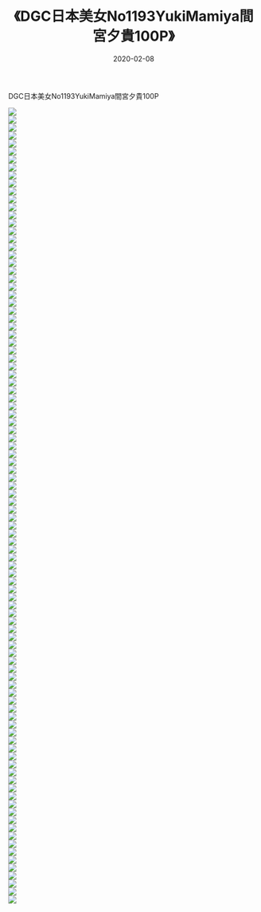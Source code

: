 ﻿---
layout: post
title:  《DGC日本美女No1193YukiMamiya間宮夕貴100P》
date:   2020-02-08
img: http://pic.660000.xyz/1:/性感/2020/DGC日本美女No1193YukiMamiya間宮夕貴100P/000.jpg
categories: [美女, 清纯, 唯美]
---

DGC日本美女No1193YukiMamiya間宮夕貴100P

  ![](http://pic.660000.xyz/1:/性感/2020/DGC日本美女No1193YukiMamiya間宮夕貴100P/001.jpg) <br> ![](http://pic.660000.xyz/1:/性感/2020/DGC日本美女No1193YukiMamiya間宮夕貴100P/002.jpg) <br> ![](http://pic.660000.xyz/1:/性感/2020/DGC日本美女No1193YukiMamiya間宮夕貴100P/003.jpg) <br> ![](http://pic.660000.xyz/1:/性感/2020/DGC日本美女No1193YukiMamiya間宮夕貴100P/004.jpg) <br> ![](http://pic.660000.xyz/1:/性感/2020/DGC日本美女No1193YukiMamiya間宮夕貴100P/005.jpg) <br> ![](http://pic.660000.xyz/1:/性感/2020/DGC日本美女No1193YukiMamiya間宮夕貴100P/006.jpg) <br> ![](http://pic.660000.xyz/1:/性感/2020/DGC日本美女No1193YukiMamiya間宮夕貴100P/007.jpg) <br> ![](http://pic.660000.xyz/1:/性感/2020/DGC日本美女No1193YukiMamiya間宮夕貴100P/008.jpg) <br> ![](http://pic.660000.xyz/1:/性感/2020/DGC日本美女No1193YukiMamiya間宮夕貴100P/009.jpg) <br> ![](http://pic.660000.xyz/1:/性感/2020/DGC日本美女No1193YukiMamiya間宮夕貴100P/010.jpg) <br> ![](http://pic.660000.xyz/1:/性感/2020/DGC日本美女No1193YukiMamiya間宮夕貴100P/011.jpg) <br> ![](http://pic.660000.xyz/1:/性感/2020/DGC日本美女No1193YukiMamiya間宮夕貴100P/012.jpg) <br> ![](http://pic.660000.xyz/1:/性感/2020/DGC日本美女No1193YukiMamiya間宮夕貴100P/013.jpg) <br> ![](http://pic.660000.xyz/1:/性感/2020/DGC日本美女No1193YukiMamiya間宮夕貴100P/014.jpg) <br> ![](http://pic.660000.xyz/1:/性感/2020/DGC日本美女No1193YukiMamiya間宮夕貴100P/015.jpg) <br> ![](http://pic.660000.xyz/1:/性感/2020/DGC日本美女No1193YukiMamiya間宮夕貴100P/016.jpg) <br> ![](http://pic.660000.xyz/1:/性感/2020/DGC日本美女No1193YukiMamiya間宮夕貴100P/017.jpg) <br> ![](http://pic.660000.xyz/1:/性感/2020/DGC日本美女No1193YukiMamiya間宮夕貴100P/018.jpg) <br> ![](http://pic.660000.xyz/1:/性感/2020/DGC日本美女No1193YukiMamiya間宮夕貴100P/019.jpg) <br> ![](http://pic.660000.xyz/1:/性感/2020/DGC日本美女No1193YukiMamiya間宮夕貴100P/020.jpg) <br> ![](http://pic.660000.xyz/1:/性感/2020/DGC日本美女No1193YukiMamiya間宮夕貴100P/021.jpg) <br> ![](http://pic.660000.xyz/1:/性感/2020/DGC日本美女No1193YukiMamiya間宮夕貴100P/022.jpg) <br> ![](http://pic.660000.xyz/1:/性感/2020/DGC日本美女No1193YukiMamiya間宮夕貴100P/023.jpg) <br> ![](http://pic.660000.xyz/1:/性感/2020/DGC日本美女No1193YukiMamiya間宮夕貴100P/024.jpg) <br> ![](http://pic.660000.xyz/1:/性感/2020/DGC日本美女No1193YukiMamiya間宮夕貴100P/025.jpg) <br> ![](http://pic.660000.xyz/1:/性感/2020/DGC日本美女No1193YukiMamiya間宮夕貴100P/026.jpg) <br> ![](http://pic.660000.xyz/1:/性感/2020/DGC日本美女No1193YukiMamiya間宮夕貴100P/027.jpg) <br> ![](http://pic.660000.xyz/1:/性感/2020/DGC日本美女No1193YukiMamiya間宮夕貴100P/028.jpg) <br> ![](http://pic.660000.xyz/1:/性感/2020/DGC日本美女No1193YukiMamiya間宮夕貴100P/029.jpg) <br> ![](http://pic.660000.xyz/1:/性感/2020/DGC日本美女No1193YukiMamiya間宮夕貴100P/030.jpg) <br> ![](http://pic.660000.xyz/1:/性感/2020/DGC日本美女No1193YukiMamiya間宮夕貴100P/031.jpg) <br> ![](http://pic.660000.xyz/1:/性感/2020/DGC日本美女No1193YukiMamiya間宮夕貴100P/032.jpg) <br> ![](http://pic.660000.xyz/1:/性感/2020/DGC日本美女No1193YukiMamiya間宮夕貴100P/033.jpg) <br> ![](http://pic.660000.xyz/1:/性感/2020/DGC日本美女No1193YukiMamiya間宮夕貴100P/034.jpg) <br> ![](http://pic.660000.xyz/1:/性感/2020/DGC日本美女No1193YukiMamiya間宮夕貴100P/035.jpg) <br> ![](http://pic.660000.xyz/1:/性感/2020/DGC日本美女No1193YukiMamiya間宮夕貴100P/036.jpg) <br> ![](http://pic.660000.xyz/1:/性感/2020/DGC日本美女No1193YukiMamiya間宮夕貴100P/037.jpg) <br> ![](http://pic.660000.xyz/1:/性感/2020/DGC日本美女No1193YukiMamiya間宮夕貴100P/038.jpg) <br> ![](http://pic.660000.xyz/1:/性感/2020/DGC日本美女No1193YukiMamiya間宮夕貴100P/039.jpg) <br> ![](http://pic.660000.xyz/1:/性感/2020/DGC日本美女No1193YukiMamiya間宮夕貴100P/040.jpg) <br> ![](http://pic.660000.xyz/1:/性感/2020/DGC日本美女No1193YukiMamiya間宮夕貴100P/041.jpg) <br> ![](http://pic.660000.xyz/1:/性感/2020/DGC日本美女No1193YukiMamiya間宮夕貴100P/042.jpg) <br> ![](http://pic.660000.xyz/1:/性感/2020/DGC日本美女No1193YukiMamiya間宮夕貴100P/043.jpg) <br> ![](http://pic.660000.xyz/1:/性感/2020/DGC日本美女No1193YukiMamiya間宮夕貴100P/044.jpg) <br> ![](http://pic.660000.xyz/1:/性感/2020/DGC日本美女No1193YukiMamiya間宮夕貴100P/045.jpg) <br> ![](http://pic.660000.xyz/1:/性感/2020/DGC日本美女No1193YukiMamiya間宮夕貴100P/046.jpg) <br> ![](http://pic.660000.xyz/1:/性感/2020/DGC日本美女No1193YukiMamiya間宮夕貴100P/047.jpg) <br> ![](http://pic.660000.xyz/1:/性感/2020/DGC日本美女No1193YukiMamiya間宮夕貴100P/048.jpg) <br> ![](http://pic.660000.xyz/1:/性感/2020/DGC日本美女No1193YukiMamiya間宮夕貴100P/049.jpg) <br> ![](http://pic.660000.xyz/1:/性感/2020/DGC日本美女No1193YukiMamiya間宮夕貴100P/050.jpg) <br> ![](http://pic.660000.xyz/1:/性感/2020/DGC日本美女No1193YukiMamiya間宮夕貴100P/051.jpg) <br> ![](http://pic.660000.xyz/1:/性感/2020/DGC日本美女No1193YukiMamiya間宮夕貴100P/052.jpg) <br> ![](http://pic.660000.xyz/1:/性感/2020/DGC日本美女No1193YukiMamiya間宮夕貴100P/053.jpg) <br> ![](http://pic.660000.xyz/1:/性感/2020/DGC日本美女No1193YukiMamiya間宮夕貴100P/054.jpg) <br> ![](http://pic.660000.xyz/1:/性感/2020/DGC日本美女No1193YukiMamiya間宮夕貴100P/055.jpg) <br> ![](http://pic.660000.xyz/1:/性感/2020/DGC日本美女No1193YukiMamiya間宮夕貴100P/056.jpg) <br> ![](http://pic.660000.xyz/1:/性感/2020/DGC日本美女No1193YukiMamiya間宮夕貴100P/057.jpg) <br> ![](http://pic.660000.xyz/1:/性感/2020/DGC日本美女No1193YukiMamiya間宮夕貴100P/058.jpg) <br> ![](http://pic.660000.xyz/1:/性感/2020/DGC日本美女No1193YukiMamiya間宮夕貴100P/059.jpg) <br> ![](http://pic.660000.xyz/1:/性感/2020/DGC日本美女No1193YukiMamiya間宮夕貴100P/060.jpg) <br> ![](http://pic.660000.xyz/1:/性感/2020/DGC日本美女No1193YukiMamiya間宮夕貴100P/061.jpg) <br> ![](http://pic.660000.xyz/1:/性感/2020/DGC日本美女No1193YukiMamiya間宮夕貴100P/062.jpg) <br> ![](http://pic.660000.xyz/1:/性感/2020/DGC日本美女No1193YukiMamiya間宮夕貴100P/063.jpg) <br> ![](http://pic.660000.xyz/1:/性感/2020/DGC日本美女No1193YukiMamiya間宮夕貴100P/064.jpg) <br> ![](http://pic.660000.xyz/1:/性感/2020/DGC日本美女No1193YukiMamiya間宮夕貴100P/065.jpg) <br> ![](http://pic.660000.xyz/1:/性感/2020/DGC日本美女No1193YukiMamiya間宮夕貴100P/066.jpg) <br> ![](http://pic.660000.xyz/1:/性感/2020/DGC日本美女No1193YukiMamiya間宮夕貴100P/067.jpg) <br> ![](http://pic.660000.xyz/1:/性感/2020/DGC日本美女No1193YukiMamiya間宮夕貴100P/068.jpg) <br> ![](http://pic.660000.xyz/1:/性感/2020/DGC日本美女No1193YukiMamiya間宮夕貴100P/069.jpg) <br> ![](http://pic.660000.xyz/1:/性感/2020/DGC日本美女No1193YukiMamiya間宮夕貴100P/070.jpg) <br> ![](http://pic.660000.xyz/1:/性感/2020/DGC日本美女No1193YukiMamiya間宮夕貴100P/071.jpg) <br> ![](http://pic.660000.xyz/1:/性感/2020/DGC日本美女No1193YukiMamiya間宮夕貴100P/072.jpg) <br> ![](http://pic.660000.xyz/1:/性感/2020/DGC日本美女No1193YukiMamiya間宮夕貴100P/073.jpg) <br> ![](http://pic.660000.xyz/1:/性感/2020/DGC日本美女No1193YukiMamiya間宮夕貴100P/074.jpg) <br> ![](http://pic.660000.xyz/1:/性感/2020/DGC日本美女No1193YukiMamiya間宮夕貴100P/075.jpg) <br> ![](http://pic.660000.xyz/1:/性感/2020/DGC日本美女No1193YukiMamiya間宮夕貴100P/076.jpg) <br> ![](http://pic.660000.xyz/1:/性感/2020/DGC日本美女No1193YukiMamiya間宮夕貴100P/077.jpg) <br> ![](http://pic.660000.xyz/1:/性感/2020/DGC日本美女No1193YukiMamiya間宮夕貴100P/078.jpg) <br> ![](http://pic.660000.xyz/1:/性感/2020/DGC日本美女No1193YukiMamiya間宮夕貴100P/079.jpg) <br> ![](http://pic.660000.xyz/1:/性感/2020/DGC日本美女No1193YukiMamiya間宮夕貴100P/080.jpg) <br> ![](http://pic.660000.xyz/1:/性感/2020/DGC日本美女No1193YukiMamiya間宮夕貴100P/081.jpg) <br> ![](http://pic.660000.xyz/1:/性感/2020/DGC日本美女No1193YukiMamiya間宮夕貴100P/082.jpg) <br> ![](http://pic.660000.xyz/1:/性感/2020/DGC日本美女No1193YukiMamiya間宮夕貴100P/083.jpg) <br> ![](http://pic.660000.xyz/1:/性感/2020/DGC日本美女No1193YukiMamiya間宮夕貴100P/084.jpg) <br> ![](http://pic.660000.xyz/1:/性感/2020/DGC日本美女No1193YukiMamiya間宮夕貴100P/085.jpg) <br> ![](http://pic.660000.xyz/1:/性感/2020/DGC日本美女No1193YukiMamiya間宮夕貴100P/086.jpg) <br> ![](http://pic.660000.xyz/1:/性感/2020/DGC日本美女No1193YukiMamiya間宮夕貴100P/087.jpg) <br> ![](http://pic.660000.xyz/1:/性感/2020/DGC日本美女No1193YukiMamiya間宮夕貴100P/088.jpg) <br> ![](http://pic.660000.xyz/1:/性感/2020/DGC日本美女No1193YukiMamiya間宮夕貴100P/089.jpg) <br> ![](http://pic.660000.xyz/1:/性感/2020/DGC日本美女No1193YukiMamiya間宮夕貴100P/090.jpg) <br> ![](http://pic.660000.xyz/1:/性感/2020/DGC日本美女No1193YukiMamiya間宮夕貴100P/091.jpg) <br> ![](http://pic.660000.xyz/1:/性感/2020/DGC日本美女No1193YukiMamiya間宮夕貴100P/092.jpg) <br> ![](http://pic.660000.xyz/1:/性感/2020/DGC日本美女No1193YukiMamiya間宮夕貴100P/093.jpg) <br> ![](http://pic.660000.xyz/1:/性感/2020/DGC日本美女No1193YukiMamiya間宮夕貴100P/094.jpg) <br> ![](http://pic.660000.xyz/1:/性感/2020/DGC日本美女No1193YukiMamiya間宮夕貴100P/095.jpg) <br> ![](http://pic.660000.xyz/1:/性感/2020/DGC日本美女No1193YukiMamiya間宮夕貴100P/096.jpg) <br> ![](http://pic.660000.xyz/1:/性感/2020/DGC日本美女No1193YukiMamiya間宮夕貴100P/097.jpg) <br> ![](http://pic.660000.xyz/1:/性感/2020/DGC日本美女No1193YukiMamiya間宮夕貴100P/098.jpg) <br> ![](http://pic.660000.xyz/1:/性感/2020/DGC日本美女No1193YukiMamiya間宮夕貴100P/099.jpg) <br> ![](http://pic.660000.xyz/1:/性感/2020/DGC日本美女No1193YukiMamiya間宮夕貴100P/100.jpg) <br>